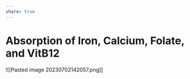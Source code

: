 ```yaml
---
share: true
---
```

# Absorption of Iron, Calcium, Folate, and VitB12
![[Pasted image 20230702142057.png]]